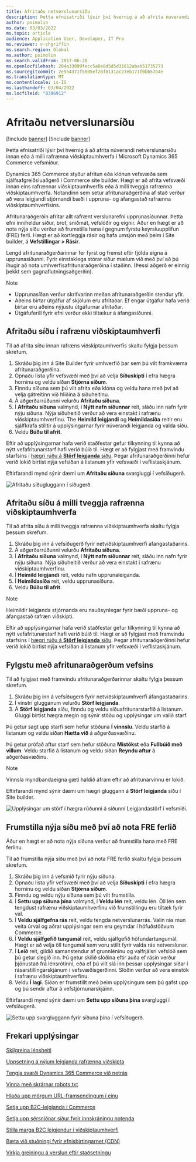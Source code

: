 ```yaml
---
title: Afritaðu netverslunarsíðu
description: Þetta efnisatriði lýsir því hvernig á að afrita núverandi netverslunarsíðu innan eða á milli rafrænna viðskiptaumhverfa í Microsoft Dynamics 365 Commerce vefsmiður.
author: psimolin
ms.date: 03/03/2022
ms.topic: article
audience: Application User, Developer, IT Pro
ms.reviewer: v-chgriffin
ms.search.region: Global
ms.author: psimolin
ms.search.validFrom: 2017-06-20
ms.openlocfilehash: 284a33099fecc5a8e8d5d5d31612abab51735773
ms.sourcegitcommit: 2e554371f5005ef26f8131ac27eb171f0bb57b4e
ms.translationtype: MT
ms.contentlocale: is-IS
ms.lasthandoff: 03/04/2022
ms.locfileid: "8386912"
---
```

# <a name="copy-an-e-commerce-site"></a>Afritaðu netverslunarsíðu

[!include [banner](../includes/banner.md)]
[!include [banner](../includes/preview-banner.md)]

Þetta efnisatriði lýsir því hvernig á að afrita núverandi netverslunarsíðu innan eða á milli rafrænna viðskiptaumhverfa í Microsoft Dynamics 365 Commerce vefsmiður.

Dynamics 365 Commerce styður afritun eða klónun vefsvæða sem sjálfsafgreiðsluaðgerð í Commerce site builder. Hægt er að afrita vefsvæði innan eins rafrænnar viðskiptaumhverfis eða á milli tveggja rafrænna viðskiptaumhverfa. Notandinn sem setur afritunaraðgerðina af stað verður að vera leigjandi stjórnandi bæði í uppruna- og áfangastað rafrænna viðskiptaumhverfisins.

Afritunaraðgerðin afritar allt rafrænt verslunarefni upprunasíðunnar. Þetta efni inniheldur síður, brot, sniðmát, vefslóðir og eignir. Áður en hægt er að nota nýja síðu verður að frumstilla hana í gegnum fyrstu keyrsluupplifun (FRE) ferli. Hægt er að kortleggja rásir og hafa umsjón með þeim í Site builder, á **Vefstillingar \> Rásir**.

Lengd afritunaraðgerðarinnar fer fyrst og fremst eftir fjölda eigna á upprunasíðunni. Fyrir einstaklega stórar síður mælum við með því að þú íhugir að nota umhverfisafritunaraðgerðina í staðinn. (Þessi aðgerð er einnig þekkt sem gagnaflutningsaðgerðin).

> [!NOTE]
> - Upprunasíðan verður skrifvarinn meðan afritunaraðgerðin stendur yfir.
> - Aðeins birtar útgáfur af skjölum eru afritaðar. Ef engar útgáfur hafa verið birtar eru aðeins nýjustu útgáfurnar afritaðar.
> - Útgáfuferill fyrir efni verður ekki tiltækur á áfangasíðunni.

## <a name="copy-a-site-within-an-e-commerce-environment"></a>Afritaðu síðu í rafrænu viðskiptaumhverfi

Til að afrita síðu innan rafræns viðskiptaumhverfis skaltu fylgja þessum skrefum.

1. Skráðu þig inn á Site Builder fyrir umhverfið þar sem þú vilt framkvæma afritunaraðgerðina.
1. Opnaðu lista yfir vefsvæði með því að velja **Síðuskipti** í efra hægra horninu og veldu síðan **Stjórna síðum**.
1. Finndu síðuna sem þú vilt afrita eða klóna og veldu hana með því að velja gátreitinn við hliðina á síðuheitinu.
1. Á aðgerðarrúðunni velurðu **Afritaðu síðuna**.
1. Í **Afritaðu síðuna** valmynd, í **Nýtt nafn síðunnar** reit, sláðu inn nafn fyrir nýju síðuna. Nýja síðuheitið verður að vera einstakt í rafrænu viðskiptaumhverfinu. The **Heimild leigjandi** og **Heimildasíða** reitir eru sjálfkrafa stilltir á upplýsingarnar fyrir núverandi leigjanda og valda síðu.
1. Veldu **Búðu til afrit**.

Eftir að upplýsingarnar hafa verið staðfestar gefur tilkynning til kynna að nýtt vefafritunarstarf hafi verið búið til. Hægt er að fylgjast með framvindu starfsins í [hægri rúðu á **Störf leigjanda** síðu](#monitor-the-site-copy-operation). Þegar afritunaraðgerðinni hefur verið lokið birtist nýja vefsíðan á listanum yfir vefsvæði í veflistaskjánum.

Eftirfarandi mynd sýnir dæmi um **Afritaðu síðuna** svargluggi í vefsíðugerð.

![Afritaðu síðugluggann í síðugerð.](media/site-copy_1.png)

## <a name="copy-a-site-between-two-e-commerce-environments"></a>Afritaðu síðu á milli tveggja rafrænna viðskiptaumhverfa

Til að afrita síðu á milli tveggja rafrænna viðskiptaumhverfa skaltu fylgja þessum skrefum.

1. Skráðu þig inn á vefsíðugerð fyrir netviðskiptaumhverfi áfangastaðarins.
1. Á aðgerðarrúðunni velurðu **Afritaðu síðuna**.
1. Í **Afritaðu síðuna** valmynd, í **Nýtt nafn síðunnar** reit, sláðu inn nafn fyrir nýju síðuna. Nýja síðuheitið verður að vera einstakt í rafrænu viðskiptaumhverfinu.
1. Í **Heimild leigjandi** reit, veldu nafn upprunaleiganda.
1. Í **Heimildasíða** reit, veldu upprunasíðuna.
1. Veldu **Búðu til afrit**.

> [!NOTE]
> Heimildir leigjanda stjórnanda eru nauðsynlegar fyrir bæði uppruna- og áfangastað rafræn viðskipti.

Eftir að upplýsingarnar hafa verið staðfestar gefur tilkynning til kynna að nýtt vefafritunarstarf hafi verið búið til. Hægt er að fylgjast með framvindu starfsins í [hægri rúðu á **Störf leigjanda** síðu](#monitor-the-site-copy-operation). Þegar afritunaraðgerðinni hefur verið lokið birtist nýja vefsíðan á listanum yfir vefsvæði í veflistaskjánum.

## <a name="monitor-the-site-copy-operation"></a>Fylgstu með afritunaraðgerðum vefsins

Til að fylgjast með framvindu afritunaraðgerðarinnar skaltu fylgja þessum skrefum.

1. Skráðu þig inn á vefsíðugerð fyrir netviðskiptaumhverfi áfangastaðarins.
1. Í vinstri glugganum velurðu **Störf leigjanda**.
1. Á **Störf leigjanda** síðu, finndu og veldu síðuafritunarstarfið á listanum. Gluggi birtist hægra megin og sýnir stöðu og upplýsingar um valið starf.

Þú getur sagt upp starfi sem hefur stöðuna **Í vinnslu**. Veldu starfið á listanum og veldu síðan **Hætta við** á aðgerðasvæðinu.

Þú getur prófað aftur starf sem hefur stöðuna **Mistókst** eða **Fullbúið með villum**. Veldu starfið á listanum og veldu síðan **Reyndu aftur** á aðgerðasvæðinu.

> [!NOTE]
> Vinnsla myndbandaeigna gæti haldið áfram eftir að afritunarvinnu er lokið.

Eftirfarandi mynd sýnir dæmi um hægri gluggann á **Störf leigjanda** síðu í Site builder.

![Upplýsingar um störf í hægra rúðunni á síðunni Leigjandastörf í vefsmiði.](media/site-copy_2.png)

## <a name="initialize-a-new-site-by-using-the-fre-process"></a>Frumstilla nýja síðu með því að nota FRE ferlið

Áður en hægt er að nota nýja síðuna verður að frumstilla hana með FRE ferlinu.

Til að frumstilla nýja síðu með því að nota FRE ferlið skaltu fylgja þessum skrefum.

1. Skráðu þig inn á vefsmið fyrir nýju síðuna.
1. Opnaðu lista yfir vefsvæði með því að velja **Síðuskipti** í efra hægra horninu og veldu síðan **Stjórna síðum**.
1. Finndu og veldu nýju síðuna sem þú vilt frumstilla.
1. Í **Settu upp síðuna þína** valmynd, í **Veldu lén** reit, veldu lén. Öll lén sem tengdust rafrænu viðskiptaumhverfinu við frumstillingu eru tiltæk fyrir val.
1. Í **Veldu sjálfgefna rás** reit, veldu tengda netverslunarrás. Valin rás mun veita úrval og aðrar upplýsingar sem eru geymdar í höfuðstöðvum Commerce.
1. Í **Veldu sjálfgefið tungumál** reit, veldu sjálfgefið höfundartungumál. Hægt er að velja öll tungumál sem voru stillt fyrir valda rás netverslunar.
1. Í **Leið** reit, gildið samanstendur af grunnléninu og valfrjálsri vefslóð sem þú getur slegið inn. Þú getur skilið slóðina eftir auða ef rásin verður þjónustað frá lénsrótinni, eða ef þú vilt slá inn þessar upplýsingar síðar í rásarstillingarskjánum í vefsvæðisgerðinni. Slóðin verður að vera einstök í rafrænu viðskiptaumhverfinu.
1. Veldu **Í lagi**. Síðan er frumstillt með þeim upplýsingum sem þú gafst upp og þú sendir aftur á vefstjórnunarskjáinn.

Eftirfarandi mynd sýnir dæmi um **Settu upp síðuna þína** svargluggi í vefsíðugerð.

![Settu upp svargluggann fyrir síðuna þína í vefsíðugerð.](media/site-copy_3.png)

## <a name="additional-resources"></a>Frekari upplýsingar

[Skilgreina lénsheiti](configure-your-domain-name.md)

[Uppsetning á nýjum leigjanda rafrænna viðskipta](deploy-ecommerce-site.md)

[Tengja svæði Dynamics 365 Commerce við netrás](associate-site-online-store.md)

[Vinna með skrárnar robots.txt](manage-robots-txt-files.md)

[Hlaða upp mörgum URL-framsendingum í einu](upload-bulk-redirects.md)

[Setja upp B2C-leigjanda í Commerce](set-up-b2c-tenant.md)

[Setja upp sérsniðnar síður fyrir innskráningu notenda](custom-pages-user-logins.md)

[Stilla marga B2C leigjendur í viðskiptaumhverfi](configure-multi-b2c-tenants.md)

[Bæta við stuðningi fyrir efnisbirtingarnet (CDN)](add-cdn-support.md)

[Virkja greiningu á verslun eftir staðsetningu](enable-store-detection.md)
